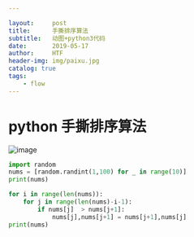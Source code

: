 ```yaml
---

layout:     post
title:      手撕排序算法
subtitle:   动图+python3代码
date:       2019-05-17
author:     HTF
header-img: img/paixu.jpg
catalog: true
tags:
    - flow
---
```



# python 手撕排序算法

 ![image](https://github.com/TengfeiHou/TengfeiHou.github.io/raw/master/img/maopao.gif)

```python
import random
nums = [random.randint(1,100) for _ in range(10)]
print(nums)

for i in range(len(nums)):
    for j in range(len(nums)-i-1):
        if nums[j]  > nums[j+1]:
            nums[j],nums[j+1] = nums[j+1],nums[j]
print(nums)
```



